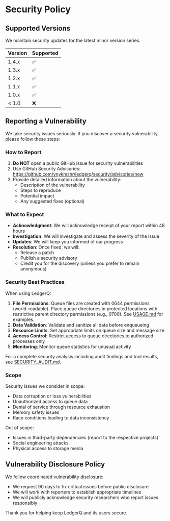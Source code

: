 # Security Policy

## Supported Versions

We maintain security updates for the latest minor version series.

| Version | Supported          |
| ------- | ------------------ |
| 1.4.x   | :white_check_mark: |
| 1.3.x   | :white_check_mark: |
| 1.2.x   | :white_check_mark: |
| 1.1.x   | :white_check_mark: |
| 1.0.x   | :white_check_mark: |
| < 1.0   | :x:                |

## Reporting a Vulnerability

We take security issues seriously. If you discover a security vulnerability, please follow these steps:

### How to Report

1. **Do NOT** open a public GitHub issue for security vulnerabilities
2. Use GitHub Security Advisories: https://github.com/vnykmshr/ledgerq/security/advisories/new
3. Provide detailed information about the vulnerability:
   - Description of the vulnerability
   - Steps to reproduce
   - Potential impact
   - Any suggested fixes (optional)

### What to Expect

- **Acknowledgment**: We will acknowledge receipt of your report within 48 hours
- **Investigation**: We will investigate and assess the severity of the issue
- **Updates**: We will keep you informed of our progress
- **Resolution**: Once fixed, we will:
  - Release a patch
  - Publish a security advisory
  - Credit you for the discovery (unless you prefer to remain anonymous)

### Security Best Practices

When using LedgerQ:

1. **File Permissions**: Queue files are created with 0644 permissions (world-readable). Place queue directories in protected locations with restrictive parent directory permissions (e.g., 0700). See [USAGE.md](docs/USAGE.md#security) for examples.
2. **Data Validation**: Validate and sanitize all data before enqueueing
3. **Resource Limits**: Set appropriate limits on queue size and message size
4. **Access Control**: Restrict access to queue directories to authorized processes only
5. **Monitoring**: Monitor queue statistics for unusual activity

For a complete security analysis including audit findings and tool results, see [SECURITY_AUDIT.md](docs/SECURITY_AUDIT.md).

### Scope

Security issues we consider in scope:
- Data corruption or loss vulnerabilities
- Unauthorized access to queue data
- Denial of service through resource exhaustion
- Memory safety issues
- Race conditions leading to data inconsistency

Out of scope:
- Issues in third-party dependencies (report to the respective projects)
- Social engineering attacks
- Physical access to storage media

## Vulnerability Disclosure Policy

We follow coordinated vulnerability disclosure:
- We request 90 days to fix critical issues before public disclosure
- We will work with reporters to establish appropriate timelines
- We will publicly acknowledge security researchers who report issues responsibly

Thank you for helping keep LedgerQ and its users secure.
